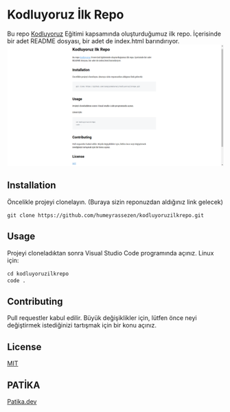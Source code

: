 # **Kodluyoruz İlk Repo**

Bu repo [Kodluyoruz](https://kodluyoruz.org/tr/kodluyoruz/) Eğitimi kapsamında oluşturduğumuz ilk repo. İçerisinde bir adet README dosyası, bir adet de index.html barındırıyor. 
        ![index.html](https://raw.githubusercontent.com/Kodluyoruz/taskforce/main/git/odev1/figures/markdown.png)

## Installation

Öncelikle projeyi clonelayın. (Buraya sizin reponuzdan aldığınız link gelecek)

    git clone https://github.com/humeyrassezen/kodluyoruzilkrepo.git

## Usage

 Projeyi cloneladıktan sonra Visual Studio Code programında açınız.
 Linux için:
 
 
    cd kodluyoruzilkrepo    
    code .
    
## Contributing
 
  Pull requestler kabul edilir. Büyük değişiklikler için, lütfen önce neyi değiştirmek istediğinizi tartışmak için bir konu açınız.

## License
 [MIT](https://choosealicense.com/licenses/mit/)
 
## PATİKA
[Patika.dev](https://www.patika.dev/tr)
